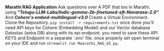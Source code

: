 **Marathi RAG Application**
Ask questions over A PDF that too in Marathi.
using ***"Telugu-LLM-Labs/Indic-gemma-2b-finetuned-sft-Navarasa-2.0"***
And ***Cohere's embed-multilingual-v3.0***
Create a Virtual Environment.
Clone the Repository.
`pip install -r requirements.txt`
once done you'll need API keys for Cohere (Embedding Model) and our Vector database Datastax (astra DB) along with its epi endpoint.
you need to save these API KEYS and Endpoint in a separate '.env' file.
once properly set open terminal on your IDE and run `streamlit run Maarathi_RAG_UI.py`.
